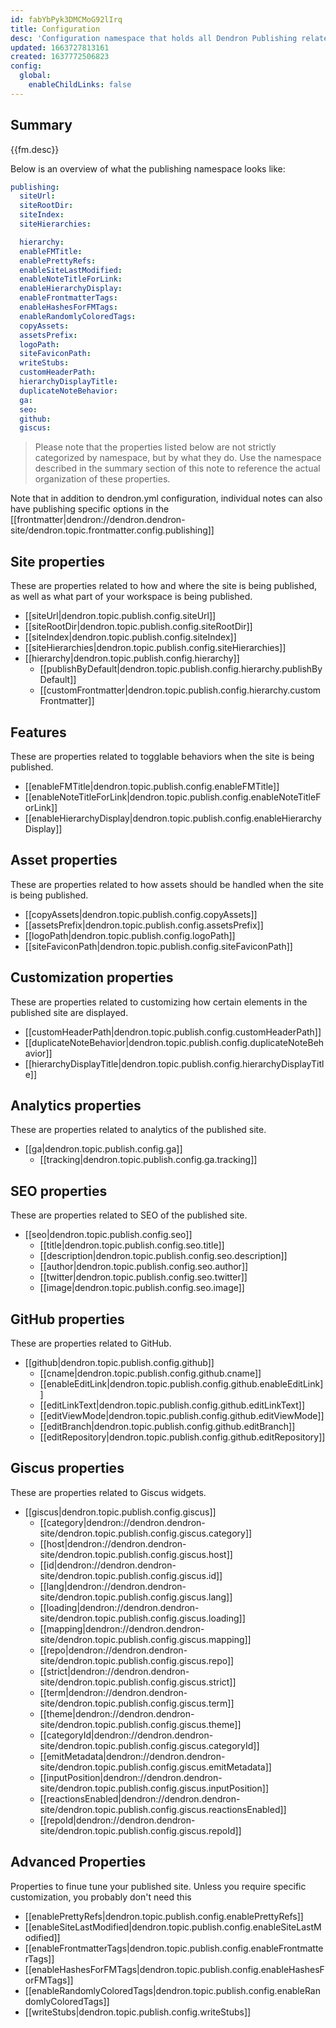 ```yaml
---
id: fabYbPyk3DMCMoG92lIrq
title: Configuration
desc: 'Configuration namespace that holds all Dendron Publishing related settings.'
updated: 1663727813161
created: 1637772506823
config:
  global:
    enableChildLinks: false
---
```


## Summary
{{fm.desc}}

Below is an overview of what the publishing namespace looks like:

```yml
publishing:
  siteUrl:
  siteRootDir:
  siteIndex:
  siteHierarchies:

  hierarchy:
  enableFMTitle:
  enablePrettyRefs:
  enableSiteLastModified:
  enableNoteTitleForLink:
  enableHierarchyDisplay:
  enableFrontmatterTags:
  enableHashesForFMTags:
  enableRandomlyColoredTags:
  copyAssets:
  assetsPrefix:
  logoPath:
  siteFaviconPath:
  writeStubs:
  customHeaderPath:
  hierarchyDisplayTitle:
  duplicateNoteBehavior:
  ga:
  seo:
  github:
  giscus:
```

> Please note that the properties listed below are not strictly categorized by namespace, but by what they do. Use the namespace described in the summary section of this note to reference the actual organization of these properties.

Note that in addition to dendron.yml configuration, individual notes can also have publishing specific options in the [[frontmatter|dendron://dendron.dendron-site/dendron.topic.frontmatter.config.publishing]]

## Site properties
These are properties related to how and where the site is being published, as well as what part of your workspace is being published.

- [[siteUrl|dendron.topic.publish.config.siteUrl]]
- [[siteRootDir|dendron.topic.publish.config.siteRootDir]]
- [[siteIndex|dendron.topic.publish.config.siteIndex]]
- [[siteHierarchies|dendron.topic.publish.config.siteHierarchies]]
- [[hierarchy|dendron.topic.publish.config.hierarchy]]
  - [[publishByDefault|dendron.topic.publish.config.hierarchy.publishByDefault]]
  - [[customFrontmatter|dendron.topic.publish.config.hierarchy.customFrontmatter]]

## Features
These are properties related to togglable behaviors when the site is being published.

- [[enableFMTitle|dendron.topic.publish.config.enableFMTitle]]
- [[enableNoteTitleForLink|dendron.topic.publish.config.enableNoteTitleForLink]]
- [[enableHierarchyDisplay|dendron.topic.publish.config.enableHierarchyDisplay]]

## Asset properties
These are properties related to how assets should be handled when the site is being published.

- [[copyAssets|dendron.topic.publish.config.copyAssets]]
- [[assetsPrefix|dendron.topic.publish.config.assetsPrefix]]
- [[logoPath|dendron.topic.publish.config.logoPath]]
- [[siteFaviconPath|dendron.topic.publish.config.siteFaviconPath]]

## Customization properties
These are properties related to customizing how certain elements in the published site are displayed.

- [[customHeaderPath|dendron.topic.publish.config.customHeaderPath]]
- [[duplicateNoteBehavior|dendron.topic.publish.config.duplicateNoteBehavior]]
- [[hierarchyDisplayTitle|dendron.topic.publish.config.hierarchyDisplayTitle]]

## Analytics properties
These are properties related to analytics of the published site.

- [[ga|dendron.topic.publish.config.ga]]
  - [[tracking|dendron.topic.publish.config.ga.tracking]]

## SEO properties
These are properties related to SEO of the published site.

- [[seo|dendron.topic.publish.config.seo]]
  - [[title|dendron.topic.publish.config.seo.title]]
  - [[description|dendron.topic.publish.config.seo.description]]
  - [[author|dendron.topic.publish.config.seo.author]]
  - [[twitter|dendron.topic.publish.config.seo.twitter]]
  - [[image|dendron.topic.publish.config.seo.image]]

## GitHub properties
These are properties related to GitHub.

- [[github|dendron.topic.publish.config.github]]
  - [[cname|dendron.topic.publish.config.github.cname]]
  - [[enableEditLink|dendron.topic.publish.config.github.enableEditLink]]
  - [[editLinkText|dendron.topic.publish.config.github.editLinkText]]
  - [[editViewMode|dendron.topic.publish.config.github.editViewMode]]
  - [[editBranch|dendron.topic.publish.config.github.editBranch]]
  - [[editRepository|dendron.topic.publish.config.github.editRepository]]

## Giscus properties
These are properties related to Giscus widgets.

- [[giscus|dendron.topic.publish.config.giscus]]
  - [[category|dendron://dendron.dendron-site/dendron.topic.publish.config.giscus.category]]
  - [[host|dendron://dendron.dendron-site/dendron.topic.publish.config.giscus.host]]
  - [[id|dendron://dendron.dendron-site/dendron.topic.publish.config.giscus.id]]
  - [[lang|dendron://dendron.dendron-site/dendron.topic.publish.config.giscus.lang]]
  - [[loading|dendron://dendron.dendron-site/dendron.topic.publish.config.giscus.loading]]
  - [[mapping|dendron://dendron.dendron-site/dendron.topic.publish.config.giscus.mapping]]
  - [[repo|dendron://dendron.dendron-site/dendron.topic.publish.config.giscus.repo]]
  - [[strict|dendron://dendron.dendron-site/dendron.topic.publish.config.giscus.strict]]
  - [[term|dendron://dendron.dendron-site/dendron.topic.publish.config.giscus.term]]
  - [[theme|dendron://dendron.dendron-site/dendron.topic.publish.config.giscus.theme]]
  - [[categoryId|dendron://dendron.dendron-site/dendron.topic.publish.config.giscus.categoryId]]
  - [[emitMetadata|dendron://dendron.dendron-site/dendron.topic.publish.config.giscus.emitMetadata]]
  - [[inputPosition|dendron://dendron.dendron-site/dendron.topic.publish.config.giscus.inputPosition]]
  - [[reactionsEnabled|dendron://dendron.dendron-site/dendron.topic.publish.config.giscus.reactionsEnabled]]
  - [[repoId|dendron://dendron.dendron-site/dendron.topic.publish.config.giscus.repoId]]

## Advanced Properties

Properties to finue tune your published site. Unless you require specific customization, you probably don't need this

- [[enablePrettyRefs|dendron.topic.publish.config.enablePrettyRefs]]
- [[enableSiteLastModified|dendron.topic.publish.config.enableSiteLastModified]]
- [[enableFrontmatterTags|dendron.topic.publish.config.enableFrontmatterTags]]
- [[enableHashesForFMTags|dendron.topic.publish.config.enableHashesForFMTags]]
- [[enableRandomlyColoredTags|dendron.topic.publish.config.enableRandomlyColoredTags]]
- [[writeStubs|dendron.topic.publish.config.writeStubs]]